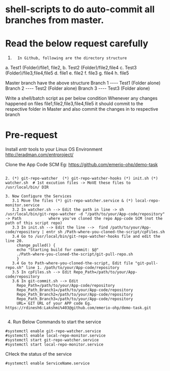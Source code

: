 # shell-scripts to do auto-commit all branches from master.

# Read the below request carefully
1.       In Github, following are the directory structure
a.       Test1 (Folder)/file1, file2,
b.       Test2 (Folder)/file2,file4
c.       Test3 (Folder)/file3,file4,file5
d.       file1
e.       file2
f.       file3
g.       file4
h.       file5

Master branch have the above structure
Branch 1 ---- Test1 (Folder alone)
Branch 2 ---- Test2 (Folder alone)
Branch 3 ---- Test3 (Folder alone)

Write a shell/batch script as per below condition
Whenever any changes happened on files file1,file2,file3,file4,file5 it should commit to the respective folder in Master and also commit the changes in to respective branch

# Pre-request 

Install *entr* tools to your Linux OS Environment 
http://eradman.com/entrproject/  

Clone the App Code SCM Eg: https://github.com/emerio-ohp/demo-task

```1. Clone this branch git-merge

2. (*) git-repo-watcher  (*) git-repo-watcher-hooks (*) init.sh (*) watcher.sh  # 1st excution files -> MoVE these files to /usr/local/bin/ DIR

3. Now Configure the Services 
   3.1 Move the files (*) git-repo-watcher.service & (*) local-repo-monitor.service
   3.2 In watcher.sh --> Edit the path in line -> sh /usr/local/bin/git-repo-watcher -d "/path/to/your/App-code/repository" -> Path            where you've cloned the repo App-code SCM (not the path of this script repo)
   3.3 In init.sh --> Edit the line -->  find /path/to/your/App-code/repository | entr sh /Path-where-you-cloned-the-script/cpFiles.sh
   3.4 Go to /usr/local/bin/git-repo-watcher-hooks file and edit the line 20.
     change_pulled() {
     echo "Starting build for commit: $@"
     ./Path-where-you-cloned-the-script/git-pull-repo.sh
     }
   3.4 Go to Path-where-you-cloned-the-script, Edit file "git-pull-repo.sh" line 1. /path/to/your/App-code/repository
   3.5 In cpFiles.sh --> Edit Repo_Path=/path/to/your/App-code/repository
   3.6 In git-commit.sh --> Edit 
     Repo_Path=/path/to/your/App-code/repository 
     Repo_Path_Branch1=/path/to/your/App-code/repository
     Repo_Path_Branch2=/path/to/your/App-code/repository
     Repo_Path_Branch3=/path/to/your/App-code/repository
     URL= GIT URL of your APP code Eg. https://rdinesh6:Lakshmi%403@github.com/emerio-ohp/demo-task.git
   
```
4. Run Below Commands to start the service
```
#systemctl enable git-repo-watcher.service
#systemctl enable local-repo-monitor.service
#systemctl start git-repo-watcher.service
#systemctl start local-repo-monitor.service
```

CHeck the status of the service 
```
#systemctl enable ServiceName.service
```


